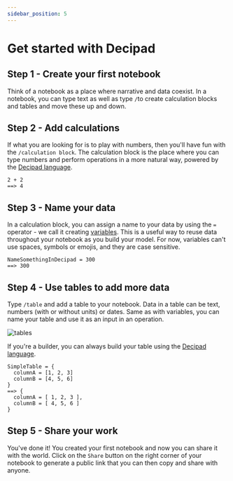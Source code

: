 ```yaml
---
sidebar_position: 5
---
```


# Get started with Decipad

## Step 1 - Create your first notebook

Think of a notebook as a place where narrative and data coexist. In a notebook, you can type text as well as type `/`to create calculation blocks and tables and move these up and down.

## Step 2 - Add calculations

If what you are looking for is to play with numbers, then you'll have fun with the `/calculation block`. The calculation block is the place where you can type numbers and perform operations in a more natural way, powered by the [Decipad language](/docs/language/introduction-to-the-language).

```deci live
2 + 2
==> 4
```

## Step 3 - Name your data

In a calculation block, you can assign a name to your data by using the `=` operator - we call it creating [variables](/docs/language/variables). This is a useful way to reuse data throughout your notebook as you build your model. For now, variables can't use spaces, symbols or emojis, and they are case sensitive.

```deci live
NameSomethingInDecipad = 300
==> 300
```

## Step 4 - Use tables to add more data

Type `/table` and add a table to your notebook. Data in a table can be text, numbers (with or without units) or dates. Same as with variables, you can name your table and use it as an input in an operation.

![tables](https://user-images.githubusercontent.com/76447845/146926068-463a1bc4-e70d-443d-a05b-6f49dcecf310.gif)

If you're a builder, you can always build your table using the [Decipad language](/docs/organising-your-data/tables).

```deci live
SimpleTable = {
  columnA = [1, 2, 3]
  columnB = [4, 5, 6]
}
==> {
  columnA = [ 1, 2, 3 ],
  columnB = [ 4, 5, 6 ]
}
```

## Step 5 - Share your work

You've done it! You created your first notebook and now you can share it with the world. Click on the `Share` button on the right corner of your notebook to generate a public link that you can then copy and share with anyone.

